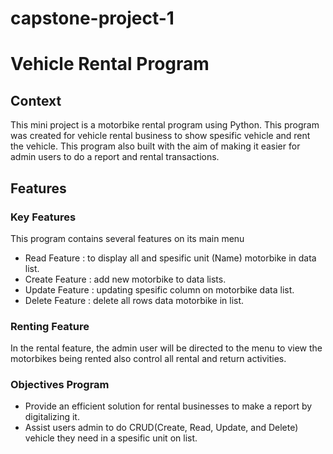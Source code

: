 # capstone-project-1
# Vehicle Rental Program

## Context
This mini project is a motorbike rental program using Python. This program was created for vehicle rental business to show spesific vehicle and rent the vehicle. This program also built with the aim of making it easier for admin users to do a report and rental transactions. 

## Features

### Key Features
This program contains several features on its main menu 
- Read Feature : to display all and spesific unit (Name) motorbike in data list. 
- Create Feature : add new motorbike to data lists.
- Update Feature : updating spesific column on motorbike data list.
- Delete Feature : delete all rows data motorbike in list.

### Renting Feature 
In the rental feature, the admin user will be directed to the menu to view the motorbikes being rented also control all rental and return activities.

### Objectives Program
- Provide an efficient solution for rental businesses to make a report by digitalizing it.
- Assist users admin to do CRUD(Create, Read, Update, and Delete) vehicle they need in a spesific unit on list.
